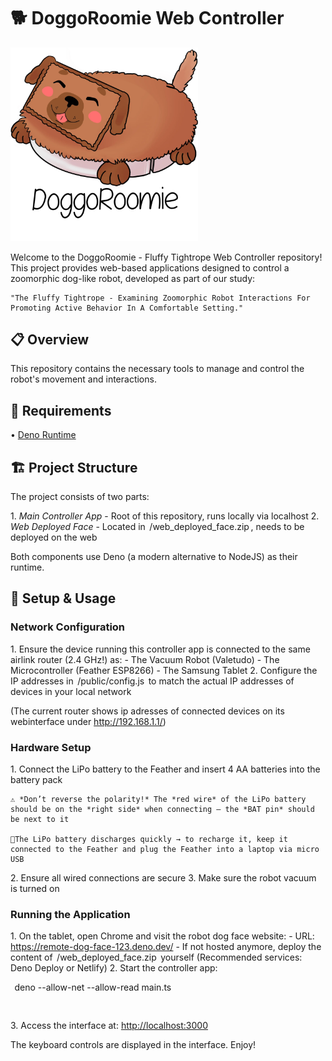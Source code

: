 # 🐕 DoggoRoomie Web Controller

<img src="/doggo-roomie.png" alt="DoggoRoomie Robot" title="DoggoRoomie Robot" width="300" />

Welcome to the DoggoRoomie - Fluffy Tightrope Web Controller repository! This project provides web-based applications designed to control a zoomorphic dog-like robot, developed as part of our study:

	⁠"The Fluffy Tightrope - Examining Zoomorphic Robot Interactions For Promoting Active Behavior In A Comfortable Setting."
> 

## 📋 Overview

This repository contains the necessary tools to manage and control the robot's movement and interactions.

## 🔧 Requirements

•⁠  ⁠[Deno Runtime](https://deno.land/manual/getting_started/installation)

## 🏗️ Project Structure

The project consists of two parts:

1.⁠ ⁠*Main Controller App* - Root of this repository, runs locally via localhost
2.⁠ ⁠*Web Deployed Face* - Located in ⁠ /web_deployed_face.zip ⁠, needs to be deployed on the web

Both components use Deno (a modern alternative to NodeJS) as their runtime.

## 🚀 Setup & Usage

### Network Configuration

1.⁠ ⁠Ensure the device running this controller app is connected to the same airlink router (2.4 GHz!) as:
    - The Vacuum Robot (Valetudo)
    - The Microcontroller (Feather ESP8266)
    - The Samsung Tablet
2.⁠ ⁠Configure the IP addresses in ⁠ /public/config.js ⁠ to match the actual IP addresses of devices in your local network

(The current router shows ip adresses of connected devices on its webinterface under http://192.168.1.1/)

### Hardware Setup

1.⁠ ⁠⁠Connect the LiPo battery to the Feather and insert 4 AA batteries into the battery pack
    
    ⚠️ *Don’t reverse the polarity!* The *red wire* of the LiPo battery should be on the *right side* when connecting — the *BAT pin* should be next to it
    
    🔋The LiPo battery discharges quickly → to recharge it, keep it connected to the Feather and plug the Feather into a laptop via micro USB
    
2.⁠ ⁠Ensure all wired connections are secure
3.⁠ ⁠⁠Make sure the robot vacuum is turned on

### Running the Application

1.⁠ ⁠On the tablet, open Chrome and visit the robot dog face website:
    - URL: https://remote-dog-face-123.deno.dev/
    - If not hosted anymore, deploy the content of ⁠ /web_deployed_face.zip ⁠ yourself
    (Recommended services: Deno Deploy or Netlify)
2.⁠ ⁠Start the controller app:
    
    
⁠     deno --allow-net --allow-read main.ts
    
     ⁠
    
3.⁠ ⁠Access the interface at: [http://localhost:3000](http://localhost:3000/)

The keyboard controls are displayed in the interface. Enjoy!

